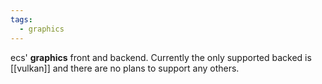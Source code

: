```yaml
---
tags:
  - graphics
---
```


ecs' **graphics** front and backend. Currently the only supported backed is [[vulkan]] and there are no plans to support any others.